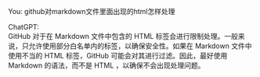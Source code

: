 You:
github对markdown文件里面出现的html怎样处理

ChatGPT:                            
GitHub 对于在 Markdown 文件中包含的 HTML 标签会进行限制处理。一般来说，只允许使用部分白名单内的标签，以确保安全性。如果在 Markdown 文件中使用不当的 HTML 标签，GitHub 可能会对其进行过滤。因此，最好使用 Markdown 的语法，而不是 HTML ，以确保不会出现处理问题。